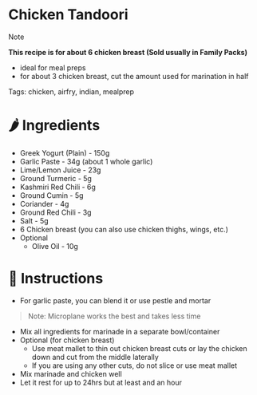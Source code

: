 # Chicken Tandoori

> [!NOTE] 
> **This recipe is for about 6 chicken breast (Sold usually in Family Packs)** 
> - ideal for meal preps
> - for about 3 chicken breast, cut the amount used for marination in half 
> 
> Tags: chicken, airfry, indian, mealprep 

# 🌶️ Ingredients

- Greek Yogurt (Plain) - 150g
- Garlic Paste - 34g (about 1 whole garlic)
- Lime/Lemon Juice - 23g
- Ground Turmeric - 5g
- Kashmiri Red Chili - 6g
- Ground Cumin - 5g
- Coriander - 4g
- Ground Red Chili - 3g
- Salt - 5g
- 6 Chicken breast (you can also use chicken thighs, wings, etc.)
- Optional
	- Olive Oil - 10g

# 🥣 Instructions

- For garlic paste, you can blend it or use pestle and mortar
> Note: Microplane works the best and takes less time  
- Mix all ingredients for marinade in a separate bowl/container
- Optional (for chicken breast)
	- Use meat mallet to thin out chicken breast cuts or lay the chicken down and cut from the middle laterally
	- If you are using any other cuts, do not slice or use meat mallet
- Mix marinade and chicken well
- Let it rest for up to 24hrs but at least and an hour
